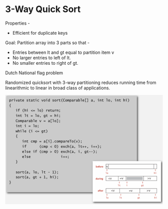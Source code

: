 # 3-Way Quick Sort

Properties -

- Efficient for duplicate keys

Goal: Partition array into 3 parts so that -

- Entries between lt and gt equal to partition item v
- No larger entries to left of lt.
- No smaller entries to right of gt.

Dutch National flag problem

Randomized quicksort with 3-way partitioning reduces running time from linearithmic to linear in broad class of applications.

![image](media/3-Way-Quick-Sort-image1.png)
